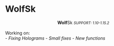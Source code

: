 # WolfSk
<center><b>Wolf</b>Sk <i><small>SUPPORT: 1.10-1.15.2</small></i></center><br>
Working on:<br>
<i>- Fixing Holograms</i>
<i>- Small fixes</i>
<i>- New functions</i>
